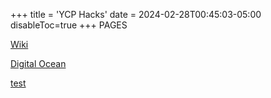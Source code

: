 +++
title = 'YCP Hacks'
date = 2024-02-28T00:45:03-05:00
disableToc=true
+++
PAGES

[Wiki](/wiki)

[Digital Ocean](/post)

[test](/test)



